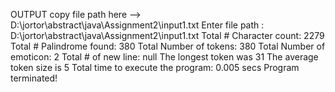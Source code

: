 OUTPUT
copy file path here --> D:\jortor\abstract\java\Assignment2\input1.txt
Enter file path : D:\\jortor\\abstract\\java\\Assignment2\\input1.txt
Total # Character count: 2279
Total # Palindrome found: 380
Total Number of tokens: 380
Total Number of emoticon: 2
Total # of new line: null
The longest token was 31 The average token size is 5
Total time to execute the program: 0.005 secs
Program terminated!
